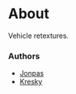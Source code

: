 # About

Vehicle retextures.

### Authors

- [Jonpas](https://github.com/jonpas)
- [Kresky](https://github.com/Kresky)
